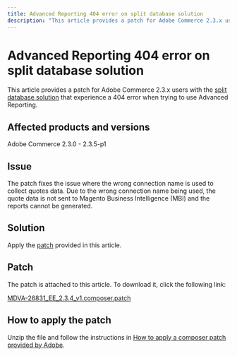 ```yaml
---
title: Advanced Reporting 404 error on split database solution
description: "This article provides a patch for Adobe Commerce 2.3.x users with the [split database solution](https://devdocs.magento.com/guides/v2.3/config-guide/multi-master/multi-master.html) that experience a 404 error when trying to use Advanced Reporting."
---
```


# Advanced Reporting 404 error on split database solution

This article provides a patch for Adobe Commerce 2.3.x users with the [split database solution](https://devdocs.magento.com/guides/v2.3/config-guide/multi-master/multi-master.html) that experience a 404 error when trying to use Advanced Reporting.

## Affected products and versions

Adobe Commerce 2.3.0 - 2.3.5-p1

## Issue

The patch fixes the issue where the wrong connection name is used to collect quotes data. Due to the wrong connection name being used, the quote data is not sent to Magento Business Intelligence (MBI) and the reports cannot be generated.

## Solution

Apply the [patch](assets/MDVA-26831_EE_2.3.4_v1.composer.patch.zip) provided in this article.

## Patch

The patch is attached to this article. To download it, click the following link:

 [MDVA-26831\_EE\_2.3.4\_v1.composer.patch](assets/MDVA-26831_EE_2.3.4_v1.composer.patch.zip)

## How to apply the patch

Unzip the file and follow the instructions in [How to apply a composer patch provided by Adobe](https://support.magento.com/hc/en-us/articles/360028367731). 

